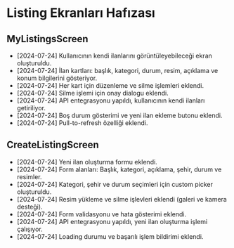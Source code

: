 # Listing Ekranları Hafızası

## MyListingsScreen

- [2024-07-24] Kullanıcının kendi ilanlarını görüntüleyebileceği ekran oluşturuldu.
- [2024-07-24] İlan kartları: başlık, kategori, durum, resim, açıklama ve konum bilgilerini gösteriyor.
- [2024-07-24] Her kart için düzenleme ve silme işlemleri eklendi.
- [2024-07-24] Silme işlemi için onay dialogu eklendi.
- [2024-07-24] API entegrasyonu yapıldı, kullanıcının kendi ilanları getiriliyor.
- [2024-07-24] Boş durum gösterimi ve yeni ilan ekleme butonu eklendi.
- [2024-07-24] Pull-to-refresh özelliği eklendi.

## CreateListingScreen

- [2024-07-24] Yeni ilan oluşturma formu eklendi.
- [2024-07-24] Form alanları: Başlık, kategori, açıklama, şehir, durum ve resimler.
- [2024-07-24] Kategori, şehir ve durum seçimleri için custom picker oluşturuldu.
- [2024-07-24] Resim yükleme ve silme işlevleri eklendi (galeri ve kamera desteği).
- [2024-07-24] Form validasyonu ve hata gösterimi eklendi.
- [2024-07-24] API entegrasyonu yapıldı, yeni ilan oluşturma işlemi çalışıyor.
- [2024-07-24] Loading durumu ve başarılı işlem bildirimi eklendi.
